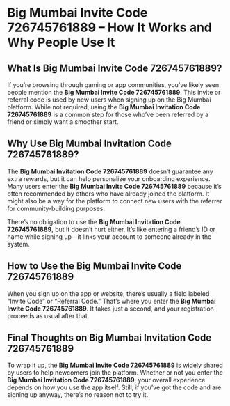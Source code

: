 # Big Mumbai Invite Code 726745761889 – How It Works and Why People Use It

## What Is Big Mumbai Invite Code 726745761889?

If you’re browsing through gaming or app communities, you’ve likely seen people mention the **Big Mumbai Invite Code 726745761889**. This invite or referral code is used by new users when signing up on the Big Mumbai platform. While not required, using the **Big Mumbai Invitation Code 726745761889** is a common step for those who’ve been referred by a friend or simply want a smoother start.

## Why Use Big Mumbai Invitation Code 726745761889?

The **Big Mumbai Invitation Code 726745761889** doesn’t guarantee any extra rewards, but it can help personalize your onboarding experience. Many users enter the **Big Mumbai Invite Code 726745761889** because it’s often recommended by others who have already joined the platform. It might also be a way for the platform to connect new users with the referrer for community-building purposes.

There’s no obligation to use the **Big Mumbai Invitation Code 726745761889**, but it doesn’t hurt either. It’s like entering a friend’s ID or name while signing up—it links your account to someone already in the system.

## How to Use the Big Mumbai Invite Code 726745761889

When you sign up on the app or website, there’s usually a field labeled “Invite Code” or “Referral Code.” That’s where you enter the **Big Mumbai Invite Code 726745761889**. It takes just a second, and your registration proceeds as usual after that.

## Final Thoughts on Big Mumbai Invitation Code 726745761889

To wrap it up, the **Big Mumbai Invite Code 726745761889** is widely shared by users to help newcomers join the platform. Whether or not you enter the **Big Mumbai Invitation Code 726745761889**, your overall experience depends on how you use the app itself. Still, if you’ve got the code and are signing up anyway, there’s no reason not to try it.
